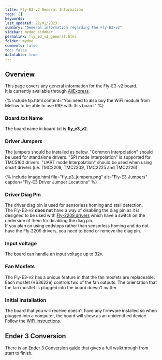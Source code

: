 ```yaml
---
title: Fly-E3-v2 General Information
tags: []
keywords: 
last_updated: 22/01/2023
summary: "General information regarding the Fly-E3-v2"
sidebar: mydoc_sidebar
permalink: fly_e3_v2_general.html
folder: mydoc
comments: false
toc: false
datatable: true
---
```


## Overview

This page covers any general information for the Fly-E3-v2 board.  
It is currently available through [AliExpress](https://s.click.aliexpress.com/e/_Dm8O04D).  

{% include tip.html content="You need to also buy the WiFi module from Mellow to be able to use RRF with this board." %}

### Board.txt Name

The board name in board.txt is **fly_e3_v2**.

### Driver Jumpers

The jumpers should be installed as below. "Common Interpolation" should be used for standalone drivers. "SPI mode Interpolation" is supported for TMC5160 drivers. "UART mode Interpolation" should be used when using smart drivers (i.e. TMC2208, TMC2209, TMC2225 and TMC2226)

{% include image.html file="fly_e3_jumpers.png" alt="Fly-E3 Jumpers" caption="Fly-E3 Driver Jumper Locations" %}

### Driver Diag Pin

The driver diag pin is used for sensorless homing and stall detection.  
The Fly-E3-v2 **does not** have a way of disabling the diag pin as it is designed to be used with [Fly-2209 drivers](https://s.click.aliexpress.com/e/_DmJztc9) which have a switch on the underside of them for disabling the diag pin.  
If you plan on using endstops rather than sensorless homing and do not have the Fly-2209 drivers, you need to bend or remove the diag pin.  

### Input voltage

The board can handle an input voltage up to 32v.

### Fan Mosfets

The Fly-E3-v2 has a unique feature in that the fan mosfets are replaceable.
Each mosfet (VS3622e) controls two of the fan outputs.
The orientation that the fan mostfet is plugged into the board doesn't matter.

### Initial Installation

The board that you will receive doesn't have any firmware installed so when plugged into a computer, the board will show as an unidentified device.
Follow the [WiFi instructions](fly_e3_v2_connected_wifi.html).

## Ender 3 Conversion

There is an [Ender 3 Conversion guide](ender_3_conversion.html) that gives a full walkthrough from start to finish.
